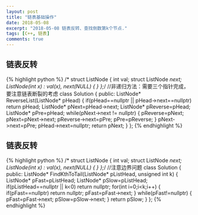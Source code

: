 ```yaml
---
layout: post
title: "链表基础操作"
date: 2018-05-08
excerpt: "2018-05-08 链表反转、查找倒数第k个节点."
tags: [C++, 链表]
comments: true
---
```


## **链表反转**
{% highlight python %}
/*
struct ListNode {
	int val;
	struct ListNode *next;
	ListNode(int x) :
			val(x), next(NULL) {
	}
};*/
//非递归方法：需要三个指针完成，要注意链表断裂的考虑
class Solution {
public:
    ListNode* ReverseList(ListNode* pHead) {
        if(pHead==nullptr || pHead->next==nullptr)
            return pHead;
        ListNode* pNext=pHead->next;
        ListNode* pReverse=pHead;
        ListNode* pPre=pHead;
        while(pNext->next != nullptr)
        {
            pReverse=pNext;
            pNext=pNext->next;
            pReverse->next=pPre;
            pPre=pReverse;
        }
        pNext->next=pPre;
        pHead->next=nullptr;
        return pNext;
    }
};
{% endhighlight %}

## **链表反转**
{% highlight python %}
/*
struct ListNode {
	int val;
	struct ListNode *next;
	ListNode(int x) :
			val(x), next(NULL) {
	}
};*/
//注意边界问题
class Solution {
public:
    ListNode* FindKthToTail(ListNode* pListHead, unsigned int k) {
        ListNode* pFast=pListHead;
        ListNode* pSlow=pListHead;
        if(pListHead==nullptr || k<0)
            return nullptr;
        for(int i=0;i<k;i++)
        {
            if(pFast==nullptr)
                return nullptr;
            pFast=pFast->next;
        }
        while(pFast!=nullptr)
        {
            pFast=pFast->next;
            pSlow=pSlow->next;
        }
        return pSlow;
    }
};
{% endhighlight %}
